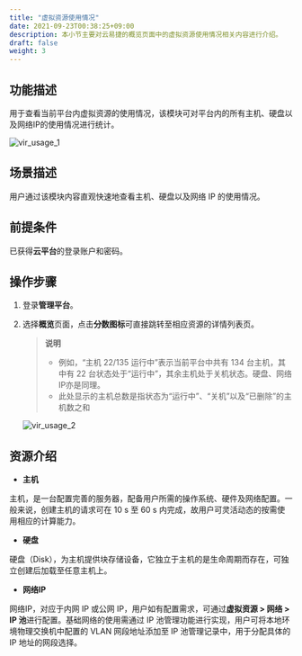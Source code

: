 ```yaml
---
title: "虚拟资源使用情况"
date: 2021-09-23T00:38:25+09:00
description: 本小节主要对云易捷的概览页面中的虚拟资源使用情况相关内容进行介绍。
draft: false
weight: 3
---
```


## 功能描述

用于查看当前平台内虚拟资源的使用情况，该模块可对平台内的所有主机、硬盘以及网络IP的使用情况进行统计。

![vir_usage_1](../_images/vir_usage_1.png)


## 场景描述

用户通过该模块内容直观快速地查看主机、硬盘以及网络 IP 的使用情况。

## 前提条件

已获得**云平台**的登录账户和密码。

## 操作步骤

1. 登录**管理平台**。


2. 选择**概览**页面，点击**分数图标**可直接跳转至相应资源的详情列表页。
   > **说明**
   > * 例如，“主机 22/135 运行中”表示当前平台中共有 134 台主机，其中有 22 台状态处于“运行中”，其余主机处于关机状态。硬盘、网络IP亦是同理。
   > * 此处显示的主机总数是指状态为“运行中”、“关机”以及“已删除”的主机数之和

   ![vir_usage_2](../_images/vir_usage_2.png)

## 资源介绍

* **主机**

主机，是一台配置完善的服务器，配备用户所需的操作系统、硬件及网络配置。一般来说，创建主机的请求可在 10 s 至 60 s 内完成，故用户可灵活动态的按需使用相应的计算能力。

* **硬盘**

硬盘（Disk），为主机提供块存储设备，它独立于主机的是生命周期而存在，可独立创建后加载至任意主机上。

* **网络IP**

网络IP，对应于内网 IP 或公网 IP，用户如有配置需求，可通过**虚拟资源 > 网络 > IP 池**进行配置。基础网络的使用需通过 IP 池管理功能进行实现，用户可将本地环境物理交换机中配置的 VLAN 网段地址添加至 IP 池管理记录中，用于分配具体的 IP 地址的网段选择。



